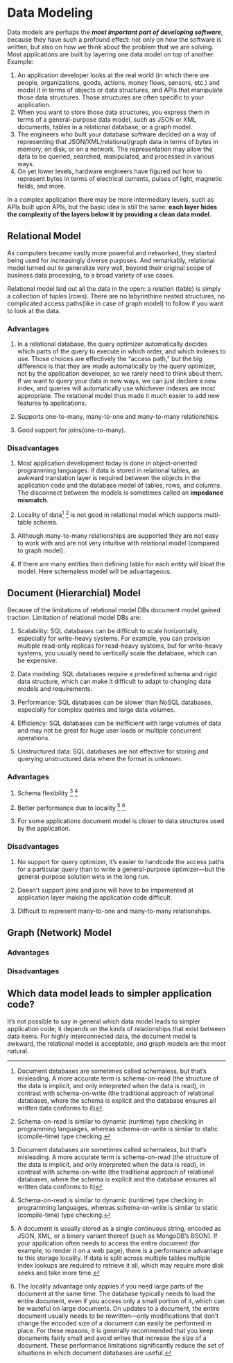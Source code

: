# Data Modeling

Data models are perhaps the **_most important part of developing software_**, because they have such a profound effect: not only on how the software is written, but also on how we think about the problem that we are solving. Most applications are built by layering one data model on top of another. Example:

1. An application developer looks at the real world (in which there are people, organizations, goods, actions, money flows, sensors, etc.) and model it in terms of objects or data structures, and APIs that manipulate those data structures. Those structures are often specific to your application.
2. When you want to store those data structures, you express them in terms of a general-purpose data model, such as JSON or XML documents, tables in a relational database, or a graph model.
3. The engineers who built your database software decided on a way of representing that JSON/XML/relational/graph data in terms of bytes in memory, on disk, or on a network. The representation may allow the data to be queried, searched, manipulated, and processed in various ways.
4. On yet lower levels, hardware engineers have figured out how to represent bytes in terms of electrical currents, pulses of light, magnetic fields, and more.

In a complex application there may be more intermediary levels, such as APIs built upon APIs, but the basic idea is still the same: **each layer hides the complexity of the layers below it by providing a clean data model**.

## Relational Model

As computers became vastly more powerful and networked, they started being used for increasingly diverse purposes. And remarkably, relational model turned out to generalize very well, beyond their original scope of business data processing, to a broad variety of use cases.

Relational model laid out all the data in the open: a relation (table) is simply a collection of tuples (rows). There are no labyrinthine nested structures, no complicated access paths(like in case of graph model) to follow if you want to look at the data.

### Advantages

1. In a relational database, the query optimizer automatically decides which parts of the query to execute in which order, and which indexes to use. Those choices are effectively the “access path,” but the big difference is that they are made automatically by the query optimizer, not by the application developer, so we rarely need to think about them. If we want to query your data in new ways, we can just declare a new index, and queries will automatically use whichever indexes are most appropriate. The relational model thus made it much easier to add new features to applications.

2. Supports one-to-many, many-to-one and many-to-many relationships.

3. Good support for joins(one-to-many).

### Disadvantages

1. Most application development today is done in object-oriented programming languages: if data is stored in relational tables, an awkward translation layer is required between the objects in the application code and the database model of tables, rows, and columns. The disconnect between the models is sometimes called an **impedance mismatch**.

2. Locality of data[^3] [^4] is not good in relational model which supports multi-table schema.

3. Although many-to-many relationships are supported they are not easy to work with and are not very intuitive with relational model (compared to graph model).

4. If there are many entities then defining table for each entity will bloat the model. Here schemaless model will be advantageous.

## Document (Hierarchial) Model

Because of the limitations of relational model DBs document model gained traction. Limitation of relational model DBs are:

1. Scalability: SQL databases can be difficult to scale horizontally, especially for write-heavy systems. For example, you can provision multiple read-only replicas for read-heavy systems, but for write-heavy systems, you usually need to vertically scale the database, which can be expensive.

2. Data modeling: SQL databases require a predefined schema and rigid data structure, which can make it difficult to adapt to changing data models and requirements.

3. Performance: SQL databases can be slower than NoSQL databases, especially for complex queries and large data volumes.

4. Efficiency: SQL databases can be inefficient with large volumes of data and may not be great for huge user loads or multiple concurrent operations.

5. Unstructured data: SQL databases are not effective for storing and querying unstructured data where the format is unknown.

### Advantages

1. Schema flexibility [^3] [^4]

2. Better performance due to locality [^1] [^2]

3. For some applications document model is closer to data structures used by the application.

### Disadvantages

1. No support for query optimizer, it’s easier to handcode the access paths for a particular query than to write a general-purpose optimizer—but the general-purpose solution wins in the long run.

2. Doesn't support joins and joins will have to be impemented at application layer making the application code difficult.

3. Difficult to represent many-to-one and many-to-many relationships.

## Graph (Network) Model

### Advantages

### Disadvantages

## Which data model leads to simpler application code?

It’s not possible to say in general which data model leads to simpler application code; it depends on the kinds of relationships that exist between data items. For highly interconnected data, the document model is awkward, the relational model is acceptable, and graph models are the most natural.

[^1]: A document is usually stored as a single continuous string, encoded as JSON, XML, or a binary variant thereof (such as MongoDB’s BSON). If your application often needs to access the entire document (for example, to render it on a web page), there is a performance advantage to this storage locality. If data is split across multiple tables multiple index lookups are required to retrieve it all, which may require more disk seeks and take more time.
[^2]: The locality advantage only applies if you need large parts of the document at the same time. The database typically needs to load the entire document, even if you access only a small portion of it, which can be wasteful on large documents. On updates to a document, the entire document usually needs to be rewritten—only modifications that don’t change the encoded size of a document can easily be performed in place. For these reasons, it is generally recommended that you keep documents fairly small and avoid writes that increase the size of a document. These performance limitations significantly reduce the set of situations in which document databases are useful.
[^3]: Document databases are sometimes called schemaless, but that’s misleading. A more accurate term is schema-on-read (the structure of the data is implicit, and only interpreted when the data is read), in contrast with schema-on-write (the traditional approach of relational databases, where the schema is explicit and the database ensures all written data conforms to it)
[^4]: Schema-on-read is similar to dynamic (runtime) type checking in programming languages, whereas schema-on-write is similar to static (compile-time) type checking.
